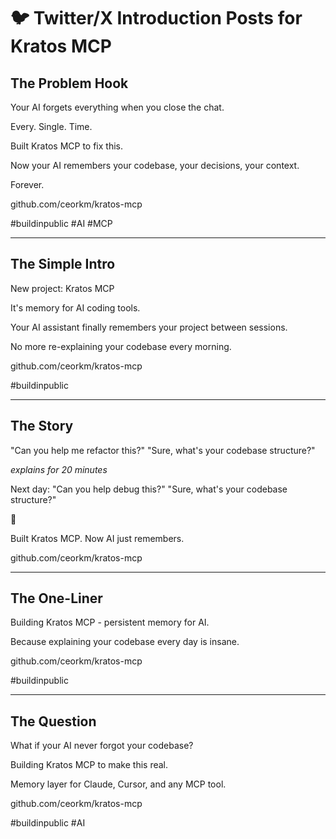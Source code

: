 # 🐦 Twitter/X Introduction Posts for Kratos MCP

## The Problem Hook
Your AI forgets everything when you close the chat.

Every. Single. Time.

Built Kratos MCP to fix this.

Now your AI remembers your codebase, your decisions, your context.

Forever.

github.com/ceorkm/kratos-mcp

#buildinpublic #AI #MCP

---

## The Simple Intro
New project: Kratos MCP

It's memory for AI coding tools.

Your AI assistant finally remembers your project between sessions.

No more re-explaining your codebase every morning.

github.com/ceorkm/kratos-mcp

#buildinpublic

---

## The Story
"Can you help me refactor this?"
"Sure, what's your codebase structure?"

*explains for 20 minutes*

Next day:
"Can you help debug this?"
"Sure, what's your codebase structure?"

😤

Built Kratos MCP. Now AI just remembers.

github.com/ceorkm/kratos-mcp

---

## The One-Liner
Building Kratos MCP - persistent memory for AI.

Because explaining your codebase every day is insane.

github.com/ceorkm/kratos-mcp

#buildinpublic

---

## The Question
What if your AI never forgot your codebase?

Building Kratos MCP to make this real.

Memory layer for Claude, Cursor, and any MCP tool.

github.com/ceorkm/kratos-mcp

#buildinpublic #AI